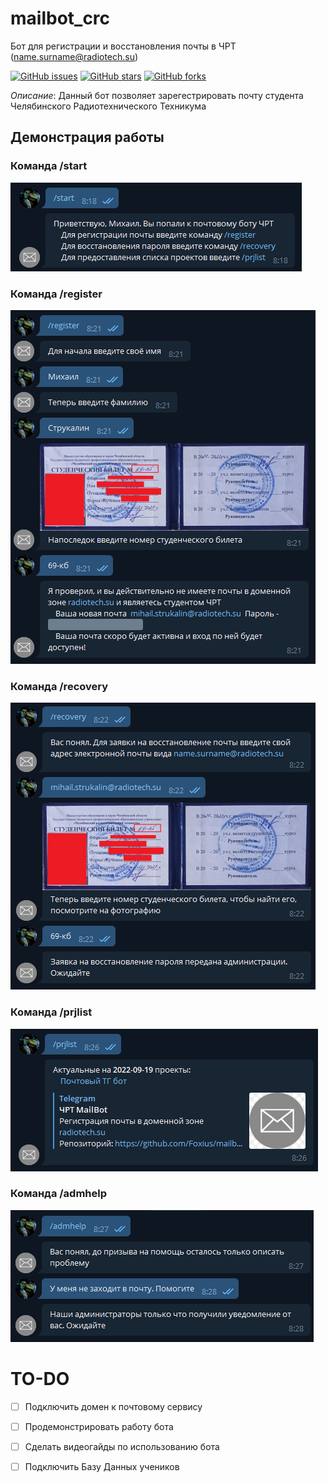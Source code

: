 # mailbot_crc

Бот для регистрации и восстановления почты в ЧРТ (name.surname@radiotech.su)

[![GitHub issues](https://img.shields.io/github/issues/Foxius/mailbot_crc?style=plastic)](https://github.com/Foxius/mailbot_crc/issues) [![GitHub stars](https://img.shields.io/github/stars/Foxius/mailbot_crc)](https://github.com/Foxius/mailbot_crc/stargazers) [![GitHub forks](https://img.shields.io/github/forks/Foxius/mailbot_crc)](https://github.com/Foxius/mailbot_crc/network)

*Описание*: Данный бот позволяет зарегестрировать почту студента Челябинского Радиотехнического Техникума

## Демонстрация работы

### Команда /start

![startimg](readmeimg/start.png)

### Команда /register

![regisrerimg](readmeimg/register.png)

### Команда /recovery

![recoveryimg](readmeimg/recovery.png)

### Команда /prjlist

![prjlistimg](readmeimg/prjlist.png)

### Команда /admhelp

![admhelpimg](readmeimg/admhelp.png)

# TO-DO

- [ ] Подключить домен к почтовому сервису

- [ ] Продемонстрировать работу бота

- [ ] Сделать видеогайды по использованию бота

- [ ] Подключить Базу Данных учеников
